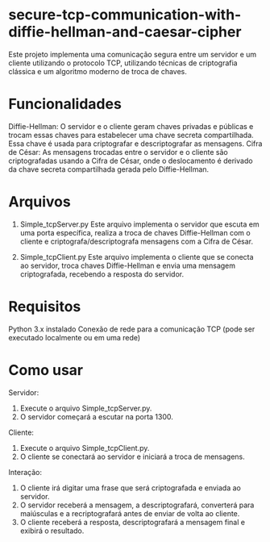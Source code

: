 # secure-tcp-communication-with-diffie-hellman-and-caesar-cipher
Este projeto implementa uma comunicação segura entre um servidor e um cliente utilizando o protocolo TCP, utilizando técnicas de criptografia clássica e um algoritmo moderno de troca de chaves.

# Funcionalidades
Diffie-Hellman: O servidor e o cliente geram chaves privadas e públicas e trocam essas chaves para estabelecer uma chave secreta compartilhada. Essa chave é usada para criptografar e descriptografar as mensagens.
Cifra de César: As mensagens trocadas entre o servidor e o cliente são criptografadas usando a Cifra de César, onde o deslocamento é derivado da chave secreta compartilhada gerada pelo Diffie-Hellman.

# Arquivos
1. Simple_tcpServer.py
Este arquivo implementa o servidor que escuta em uma porta específica, realiza a troca de chaves Diffie-Hellman com o cliente e criptografa/descriptografa mensagens com a Cifra de César.

2. Simple_tcpClient.py
Este arquivo implementa o cliente que se conecta ao servidor, troca chaves Diffie-Hellman e envia uma mensagem criptografada, recebendo a resposta do servidor.

# Requisitos
Python 3.x instalado
Conexão de rede para a comunicação TCP (pode ser executado localmente ou em uma rede)

# Como usar

Servidor:
1. Execute o arquivo Simple_tcpServer.py.
2. O servidor começará a escutar na porta 1300.

Cliente:
1. Execute o arquivo Simple_tcpClient.py.
2. O cliente se conectará ao servidor e iniciará a troca de mensagens.

Interação:
1. O cliente irá digitar uma frase que será criptografada e enviada ao servidor.
2. O servidor receberá a mensagem, a descriptografará, converterá para maiúsculas e a recriptografará antes de enviar de volta ao cliente.
3. O cliente receberá a resposta, descriptografará a mensagem final e exibirá o resultado.
